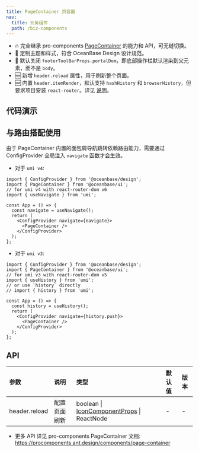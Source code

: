 ```yaml
---
title: PageContainer 页容器
nav:
  title: 业务组件
  path: /biz-components
---
```


- 🔥 完全继承 pro-components [PageContainer](https://procomponents.ant.design/components/page-container) 的能力和 API，可无缝切换。
- 💄 定制主题和样式，符合 OceanBase Design 设计规范。
- 📢 默认关闭 `footerToolBarProps.portalDom`，即底部操作栏默认渲染到父元素，而不是 `body`。
- 🆕 新增 `header.reload` 属性，用于刷新整个页面。
- 🆕 内置 `header.itemRender`，默认支持 `hashHistory` 和 `browserHistory`，但要求项目安装 `react-router`。详见 [说明](https://ant.design/components/breadcrumb-cn#%E5%92%8C-browserhistory-%E9%85%8D%E5%90%88)。

## 代码演示

<!-- prettier-ignore -->
<code src="./demo/basic.tsx" title="基本" description="包含标题、操作区、内容区、页脚。"></code>
<code src="./demo/complete.tsx" iframe="600" title="完整使用" description="包含面包屑、页面返回、reload 刷新等，并支持页面滚动。"></code>
<code src="./demo/with-tabs.tsx" iframe="600" title="和 Tabs 组合使用"></code>
<code src="./demo/header-less.tsx" iframe="600" title="无 PageHeader" description="头部内容为空。"></code>
<code src="./demo/empty.tsx" title="空页面"></code>
<code src="./demo/extra-footer.tsx" title="页头和页脚操作区" description="位于页头和页脚操作区的组件尺寸为 `large`，字体大小为 `middle`。" debug></code>
<code src="./demo/title.tsx" title="title 属性" description="样式需要符合预期。" debug></code>

## 与路由搭配使用

由于 PageContainer 内置的面包屑导航跳转依赖路由能力，需要通过 ConfigProvider 全局注入 `navigate` 函数才会生效。

- 对于 `umi v4`:

```tsx | pure
import { ConfigProvider } from '@oceanbase/design';
import { PageContainer } from '@oceanbase/ui';
// for umi v4 with react-router-dom v6
import { useNavigate } from 'umi';

const App = () => {
  const navigate = useNavigate();
  return (
    <ConfigProvider navigate={navigate}>
      <PageContainer />
    </ConfigProvider>
  );
};
```

- 对于 `umi v3`:

```tsx | pure
import { ConfigProvider } from '@oceanbase/design';
import { PageContainer } from '@oceanbase/ui';
// for umi v3 with react-router-dom v5
import { useHistory } from 'umi';
// or use `history` directly
// import { history } from 'umi';

const App = () => {
  const history = useHistory();
  return (
    <ConfigProvider navigate={history.push}>
      <PageContainer />
    </ConfigProvider>
  );
};
```

## API

| 参数 | 说明 | 类型 | 默认值 | 版本 |
| :-- | :-- | :-- | :-- | :-- |
| header.reload | 配置页面刷新 | boolean \| [IconComponentProps](https://ant.design/components/icon-cn#api) \| ReactNode | - | - |

- 更多 API 详见 pro-components PageContainer 文档: https://procomponents.ant.design/components/page-container
